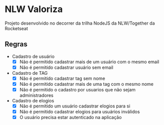 # NLW Valoriza
Projeto desenvolvido no decorrer da trilha NodeJS da NLW/Together da Rocketseat

## Regras

- Cadastro de usuário
  - [x] Não é permitido cadastrar mais de um usuário com o mesmo email
  - [x] Não é permitido cadastrar usuário sem email

- Cadastro de TAG
  - [x] Não é permitido cadastrar tag sem nome
  - [x] Não é permitido cadastrar mais de uma tag com o mesmo nome
  - [x] Não é permitido o cadastro por usuarios que não sejam administradores

- Cadastro de elogios
  - [x] Não é permitido um usuário cadastrar elogios para si
  - [x] Não é permitido cadastrar elogios para usuários inválidos
  - [x] O usuário precisa estar autenticado na aplicação
